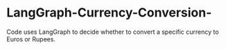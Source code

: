 # LangGraph-Currency-Conversion-
Code uses LangGraph to decide whether to convert a specific currency to Euros or Rupees.
